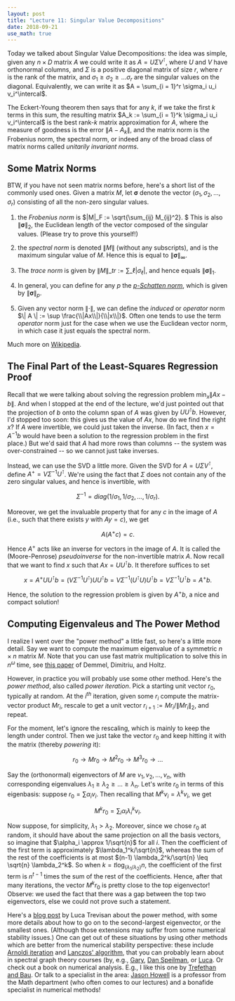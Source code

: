 ```yaml
---
layout: post
title: "Lecture 11: Singular Value Decompositions"
date: 2018-09-21
use_math: true
---
```


Today we talked about Singular Value Decompositions: the idea was
simple, given any $n\times D$ matrix $A$ we could write it as $A = U
\Sigma V^\intercal$, where $U$ and $V$ have orthonormal columns, and
$\Sigma$ is a positive diagonal matrix of size $r$, where $r$ is the
rank of the matrix, and $\sigma_1 \geq \sigma_2 \geq \ldots \sigma_r$
are the singular values on the diagonal. Equivalently, we can write it
as $A = \sum_{i = 1}^r \sigma_i u_i v_i^\intercal$.

The Eckert-Young theorem then says that for any $k$, if we take the
first $k$ terms in this sum, the resulting matrix $A_k := \sum_{i = 1}^k
\sigma_i u_i v_i^\intercal$ is the best rank-$k$ matrix approximation
for $A$, where the measure of goodness is the error $\| A - A_k \|$, and
the matrix norm is the Frobenius norm, the spectral norm, or indeed any
of the broad class of matrix norms called _unitarily invariant norms_.

## Some Matrix Norms

BTW, if you have not seen matrix norms before, here's a short list of
the commonly used ones. Given a matrix $M$, let $\mathbf{\sigma}$ denote
the vector $(\sigma_1, \sigma_2, \ldots, \sigma_r)$ consisting of all
the non-zero singular values.

1. the _Frobenius norm_ is $\|M\|\_F := \sqrt{\sum_{ij} M_{ij}^2}. $
This is also $\|\mathbf{\sigma}\|_2$, the Euclidean length of the
vector composed of the singular values. (Please try to prove this
yourself!)

2. the _spectral norm_ is denoted $\|M\|$ (without any subscripts), and
is the maximum singular value of $M$. Hence this is equal to
$\|\mathbf{\sigma}\|_\infty$.

3. The _trace norm_ is given by $\|M\|\_{tr} := \sum\_\ell | \sigma_\ell |$, and
hence equals $\| \mathbf{\sigma} \|_1$.

4. In general, you can define for any $p$ the [_$p$-Schatten norm_](https://en.wikipedia.org/wiki/Schatten_norm), which is given by $\|\mathbf{\sigma}\|_p$.

5. Given any vector norm $\|\cdot \|$, we can define the _induced_ or _operator_ norm $\| A \| := \sup \frac{\\|Ax\\|}{\\|x\\|}$. Often one tends
to use the term _operator_ norm just for the case when we use the Euclidean vector norm, in which case it just equals the spectral norm.

Much more on [Wikipedia](https://en.wikipedia.org/wiki/Matrix_norm).

## The Final Part of the Least-Squares Regression Proof

Recall that we were talking about solving the regression problem $\min_x
\| Ax - b\|$. And when I stopped at the end of the lecture, we'd just
pointed out that the projection of $b$ onto the column span of $A$ was
given by $UU^\intercal b$. However, I'd stopped too soon: this gives us
the value of $Ax$, how do we find the right $x$? If $A$ were invertible,
we could just taken the inverse. (In fact, then $x = A^{-1} b$ would
have been a solution to the regression problem in the first place.) But
we'd said that $A$ had more rows than columns -- the system was
over-constrained -- so we cannot just take inverses.

Instead, we can use the SVD a little more. Given the SVD for $A = U
\Sigma V^\intercal$, define $A^{+} = V \Sigma^{-1} U^\intercal$. We're
using the fact that $\Sigma$ does not contain any of the zero singular
values, and hence is invertible, with

$$ \Sigma^{-1} = diag(1/\sigma_1, 1/\sigma_2, \ldots, 1/\sigma_r). $$

Moreover, we get the invaluable
property that for any $c$ in the image of $A$ (i.e., such that there
exists $y$ with $Ay = c$), we get

$$ A (A^+ c) =  c. $$

Hence $A^+$ acts like an inverse for vectors in the image of $A$. It is
called the (Moore-Penrose) _pseudoinverse_ for the non-invertible matrix
$A$. Now recall that we want to find $x$ such that $Ax = UU^\intercal
b$. It therefore suffices to set

$$ x = A^+  UU^\intercal b = (V
\Sigma^{-1} U^\intercal) UU^\intercal b = V
\Sigma^{-1} (U^\intercal U)U^\intercal b = V
\Sigma^{-1} U^\intercal b = A^+ b. $$

Hence, the solution to the regression problem is given by $A^+ b$, a
nice and compact solution!

## Computing Eigenvaleus and The Power Method

I realize I went over the "power method" a little fast, so here's a
little more detail. Say we want to compute the maximum eigenvalue of a
symmetric $n \times n$ matrix $M$. Note that you can use fast matrix
multiplication to solve this in $n^{\omega}$ time, see [this
paper](https://arxiv.org/abs/math/0612264) of Demmel, Dimitriu, and
Holtz.

However, in practice you will probably use some other method. Here's the
_power method_, also called _power iteration_. Pick a starting unit
vector $r_0$, typically at random. At the $i^{th}$ iteration, given some
$r_i$ compute the matrix-vector product $Mr_i$, rescale to get a unit
vector $r_{i+1} := Mr_i/\|Mr_i\|_2$, and repeat.

For the moment, let's ignore the rescaling, which is mainly to keep the
length under control. Then we just take the vector $r_0$ and keep
hitting it with the matrix (thereby _powering_ it):

$$ r_0 \rightarrow Mr_0 \rightarrow M^2 r_0 \rightarrow M^3 r_0 \rightarrow \ldots $$

Say the (orthonormal) eigenvectors of $M$ are $v_1, v_2, \ldots, v_n$,
with corresponding eigenvalues $\lambda_1 \geq \lambda_2 \geq \ldots
\geq \lambda_n$. Let's write $r_0$ in terms of this eigenbasis: suppose
$r_0 = \sum \alpha_i v_i$. Then recalling that $M^kv_i = \lambda^k v_i$,
we get

$$ M^k r_0 = \sum_i \alpha_i \lambda_i^k v_i. $$

Now suppose, for simplicity, $\lambda_1 > \lambda_2$. Moreover, since we
chose $r_0$ at random, it should have about the same projection on all
the basis vectors, so imagine that $\alpha_i \approx 1/\sqrt{n}$ for all
$i$. Then the coefficient of the first term is approximately
$\lambda_1^k/\sqrt{n}$, whereas the sum of the rest of the coefficients
is at most $(n-1) \lambda_2^k/\sqrt{n} \leq \sqrt{n} \lambda_2^k$. So
when $k = t \log_{(\lambda_1/\lambda_2)} n$, the coefficient of the
first term is $n^{t-1}$ times the sum of the rest of the
coefficients. Hence, after that many iterations, the vector $M^k r_0$ is
pretty close to the top eigenvector! Observe: we used the fact that
there was a gap between the top two eigenvectors, else we could not
prove such a statement.

Here's a [blog
post](https://lucatrevisan.wordpress.com/2013/05/08/the-power-method/)
by Luca Trevisan about the power method, with some more details about how to
go on to the second-largest eigenvector, or the smallest ones. (Although
those extensions may suffer from some numerical stability issues.)
One can get out of these situations by using
other methods which are better from the numerical stability perspective:
these include [Arnoldi
iteration](https://en.wikipedia.org/wiki/Arnoldi_iteration) and
[Lanczos' algorithm](https://en.wikipedia.org/wiki/Lanczos_algorithm),
that you can probably learn about in spectral graph theory courses (by,
e.g.,
[Gary](http://www.cs.cmu.edu/afs/cs/academic/class/15859n-f18/schedule.html),
[Dan
Speilman](http://www.cs.yale.edu/homes/spielman/561/2015/index.html), or
[Luca](https://people.eecs.berkeley.edu/~luca/books/expanders-2016.pdf).
Or check out a book on numerical analysis. E.g., I like this one by
[Trefethan and
Bau](https://people.maths.ox.ac.uk/trefethen/text.html). Or talk to a
specialist in the area: [Jason
Howell](https://www.cmu.edu/math/people/faculty/howell.html) is a
professor from the Math department (who often comes to our lectures) and
a bonafide specialist in numerical methods!

